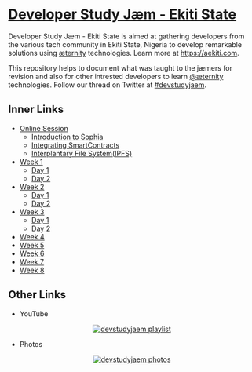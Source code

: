 # [Developer Study Jæm - Ekiti State](https://aekiti.github.io/devstudyjaem-ekiti)

Developer Study Jæm - Ekiti State is aimed at gathering developers from the various tech community in Ekiti State, Nigeria to develop remarkable solutions using <a href="https://aeternity.com" target="_blank" title="æternity">æternity</a> technologies. Learn more at <a href="https://aekiti.com" target="_blank" title="ækiti">https://aekiti.com</a>.

This repository helps to document what was taught to the jæmers for revision and also for other intrested developers to learn <a href="https://github.com/aeternity" target="_blank" title="@æternity">@æternity</a> technologies. Follow our thread on Twitter at <a href="https://twitter.com/search?q=%23devstudyjaem" target="_blank" title="#devstudyjaem">#devstudyjaem</a>.

## Inner Links

* [Online Session](online)
  * [Introduction to Sophia](introduction-to-sophia)
  * [Integrating SmartContracts](integrating-smartcontracts)
  * [Interplantary File System(IPFS)](interplantary-file-system)
* [Week 1](week1)
  * [Day 1](week1/day1)
  * [Day 2](week1/day2)
* [Week 2](week2)
  * [Day 1](week2/day1)
  * [Day 2](week2/day2)
* [Week 3](week3)
  * [Day 1](week3/day1)
  * [Day 2](week3/day2)
* [Week 4](week4)
* [Week 5](week5)
* [Week 6](week6)
* [Week 7](week7)
* [Week 8](week8)

## Other Links

* YouTube

<center>

<a href="https://www.youtube.com/playlist?list=PLVz98HTQCJzTKvzvkQ1HEpztUL1XmS59H" target="_blank" title="devstudyjaem playlist"><img src="https://img.youtube.com/vi/Sl3K1_QR1Go/0.jpg" alt="devstudyjaem playlist"></a>

</center>

* Photos

<center>

<a href="https://photos.app.goo.gl/afgz25nDqSRvAtVKA" target="_blank" title="devstudyjaem photos"><img src="https://lh3.googleusercontent.com/YDeg1mctvOuiBuMjA0frc4OAKoAK3GLrhG0jIbXRT-Pmg4-ETtz0ELZJgPB3qSMT7IlYXyvMdEuGpy5PMbXnUtY0isivplj8CovWQND9lX2N5tJOmPN-n5lwOSLmkCxdyShiOk3x3IuAAhD54aeFf0lV5H-ealEkwxENijt6PQArSgHXokwm_5fB-qO7-kpy4V7TZj9pyVoX3-VZfAl_moyZ3Ha77BmqzFuHtfS1UOGIMWC2Y1Mnk5BVyd9n2mj3LYw-VkeYnYPwMs-2fZu14kkCzb5fIWJU9a_Zn9-jQfDe7l6n4MFljo3bg_EqE1R_kpUpjKR5NsEOS_OcBuLlveUxySgkFwh0l6hge0TKrMQS2DGkU7Z5-6o2myG-DdvR7Dj-qhB3n1DQExuwyCNTL0E2qBZXFP-abxTkp9FT67HTyMUpdSZVMPGcrw-QooZ_lCkBeFlDf_ZZZpiiB_L7yffiw1DM1zR1W4BGrmv7GTvQAP7YT9FdbIT2sbEp5GDW2M6wBedk21vj4-sMaU71hlN9ezph1psuOuAfayBaIvcwTfqeqh185NJRBcQ_au9cLzrEzQv4NN_-Y7shjAdPGkFnk9Tam1MR769ps_8ikhQZ6F_-ZF-vHCxtMc3uMHRgl2PQxtnHoz2Pc091TIYUeaZouZpJpUUOrMUEyAxnyoJMnq3HRfgjODpCDhEm7lLMAQ6GKS4HuPeVWYoXqWXiX7OFJIeRCJAcxNs93RcBYK9NG5E=w1003-h669-no" alt="devstudyjaem photos"></a>

</center>
